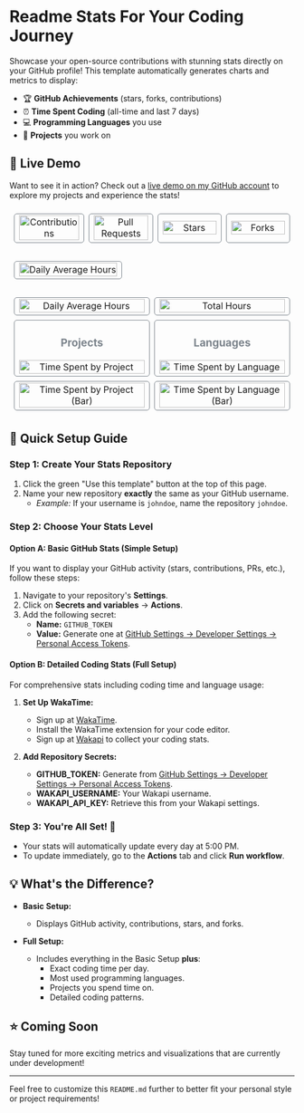 # Readme Stats For Your Coding Journey

Showcase your open-source contributions with stunning stats directly on your GitHub profile! This template automatically generates charts and metrics to display:

- 🏆 **GitHub Achievements** (stars, forks, contributions)
- ⏰ **Time Spent Coding** (all-time and last 7 days)
- 💻 **Programming Languages** you use
- 🌟 **Projects** you work on

## 🎯 Live Demo

Want to see it in action? Check out a [live demo on my GitHub account](https://github.com/senthurayyappan/senthurayyappan) to explore my projects and experience the stats!

<table cellspacing="0" cellpadding="0" style="border-collapse: separate; border-spacing: 8px; width: 100%; background: transparent;">
  <tr style="background: transparent;">
    <td width="25%" align="center" style="background: transparent; border: 1px solid #7c848c; border-radius: 5px;">
      <img src="/../../raw/data/data/contributions-card.svg" alt="Contributions" width="100%">
    </td>
    <td width="25%" align="center" style="background: transparent; border: 1px solid #7c848c; border-radius: 5px;">
      <img src="/../../raw/data/data/prs-card.svg" alt="Pull Requests" width="100%">
    </td>
    <td width="25%" align="center" style="background: transparent; border: 1px solid #7c848c; border-radius: 5px;">
      <img src="/../../raw/data/data/stars-card.svg" alt="Stars" width="100%">
    </td>
    <td width="25%" align="center" style="background: transparent; border: 1px solid #7c848c; border-radius: 5px;">
      <img src="/../../raw/data/data/forks-card.svg" alt="Forks" width="100%">
    </td>
  </tr>
</table>

<table cellspacing="0" cellpadding="0" style="border-collapse: separate; border-spacing: 8px; width: 100%; background: transparent;">
  <tr style="background: transparent;">
    <td width="100%" align="center" style="background: transparent; border: 1px solid #7c848c; border-radius: 5px;">
      <img src="/../../raw/data/data/traffic-chart.svg" alt="Daily Average Hours" width="100%">
    </td>
  </tr>
</table>

<table cellspacing="0" cellpadding="0" style="border-collapse: separate; border-spacing: 8px; width: 100%; background: transparent;">
  <tr style="background: transparent;">
    <td width="50%" align="center" style="background: transparent; border: 1px solid #7c848c; border-radius: 5px;">
      <img src="/../../raw/data/data/all_time-coding-stats.svg" alt="Daily Average Hours" width="100%">
    </td>
    <td width="50%" align="center" style="background: transparent; border: 1px solid #7c848c; border-radius: 5px;">
      <img src="/../../raw/data/data/last_7_days-coding-stats.svg" alt="Total Hours" width="100%">
    </td>
  </tr>

  <tr style="background: transparent;">
    <td width="50%" align="center" style="background: transparent; border: 1px solid #7c848c; border-radius: 5px;">
      <h3 style="color: #7c848c;">Projects</h3>
      <img src="/../../raw/data/data/projects-radar.svg" alt="Time Spent by Project" width="100%">
    </td>
    <td width="50%" align="center" style="background: transparent; border: 1px solid #7c848c; border-radius: 5px;">
      <h3 style="color: #7c848c;">Languages</h3>
      <img src="/../../raw/data/data/languages-radar.svg" alt="Time Spent by Language" width="100%">
    </td>
  </tr>

  <tr style="background: transparent;">
    <td width="50%" align="center" style="background: transparent; border: 1px solid #7c848c; border-radius: 5px;">
      <img src="/../../raw/data/data/projects-bar.svg" alt="Time Spent by Project (Bar)" width="100%">
    </td>
    <td width="50%" align="center" style="background: transparent; border: 1px solid #7c848c; border-radius: 5px;">
      <img src="/../../raw/data/data/languages-bar.svg" alt="Time Spent by Language (Bar)" width="100%">
    </td>
  </tr>
</table>

## 🚀 Quick Setup Guide

### Step 1: Create Your Stats Repository
1. Click the green "Use this template" button at the top of this page.
2. Name your new repository **exactly** the same as your GitHub username.
   - *Example:* If your username is `johndoe`, name the repository `johndoe`.

### Step 2: Choose Your Stats Level

#### Option A: Basic GitHub Stats (Simple Setup) 
If you want to display your GitHub activity (stars, contributions, PRs, etc.), follow these steps:

1. Navigate to your repository's **Settings**.
2. Click on **Secrets and variables** → **Actions**.
3. Add the following secret:
   - **Name:** `GITHUB_TOKEN`
   - **Value:** Generate one at [GitHub Settings → Developer Settings → Personal Access Tokens](https://github.com/settings/tokens).

#### Option B: Detailed Coding Stats (Full Setup)
For comprehensive stats including coding time and language usage:

1. **Set Up WakaTime:**
   - Sign up at [WakaTime](https://wakatime.com).
   - Install the WakaTime extension for your code editor.
   - Sign up at [Wakapi](https://wakapi.dev) to collect your coding stats.

2. **Add Repository Secrets:**
   - **GITHUB_TOKEN:** Generate from [GitHub Settings → Developer Settings → Personal Access Tokens](https://github.com/settings/tokens).
   - **WAKAPI_USERNAME:** Your Wakapi username.
   - **WAKAPI_API_KEY:** Retrieve this from your Wakapi settings.

### Step 3: You're All Set! 🎉
- Your stats will automatically update every day at 5:00 PM.
- To update immediately, go to the **Actions** tab and click **Run workflow**.

## 💡 What's the Difference?

- **Basic Setup:**
  - Displays GitHub activity, contributions, stars, and forks.
  
- **Full Setup:**
  - Includes everything in the Basic Setup **plus**:
    - Exact coding time per day.
    - Most used programming languages.
    - Projects you spend time on.
    - Detailed coding patterns.

## ⭐ Coming Soon
Stay tuned for more exciting metrics and visualizations that are currently under development!

---

Feel free to customize this `README.md` further to better fit your personal style or project requirements!

<!-- README STATS -->

